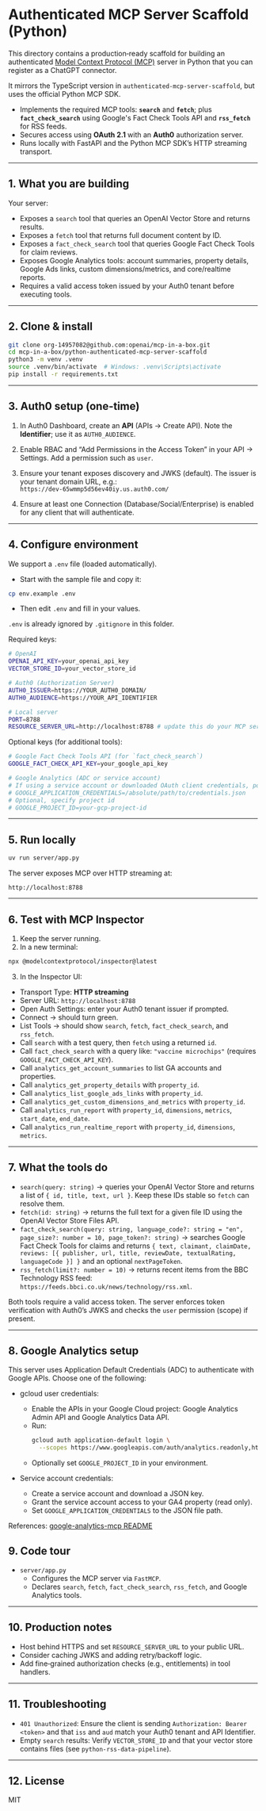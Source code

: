 # Authenticated MCP Server Scaffold (Python)

This directory contains a production‑ready scaffold for building an authenticated [Model Context Protocol (MCP)](https://modelcontextprotocol.io/introduction) server in Python that you can register as a ChatGPT connector.

It mirrors the TypeScript version in `authenticated-mcp-server-scaffold`, but uses the official Python MCP SDK.

- Implements the required MCP tools: **`search`** and **`fetch`**; plus **`fact_check_search`** using Google's Fact Check Tools API and **`rss_fetch`** for RSS feeds.
- Secures access using **OAuth 2.1** with an **Auth0** authorization server.
- Runs locally with FastAPI and the Python MCP SDK’s HTTP streaming transport.

---

## 1. What you are building

Your server:

- Exposes a `search` tool that queries an OpenAI Vector Store and returns results.
- Exposes a `fetch` tool that returns full document content by ID.
- Exposes a `fact_check_search` tool that queries Google Fact Check Tools for claim reviews.
- Exposes Google Analytics tools: account summaries, property details, Google Ads links, custom dimensions/metrics, and core/realtime reports.
- Requires a valid access token issued by your Auth0 tenant before executing tools.

---

## 2. Clone & install

```bash
git clone org-14957082@github.com:openai/mcp-in-a-box.git
cd mcp-in-a-box/python-authenticated-mcp-server-scaffold
python3 -m venv .venv
source .venv/bin/activate  # Windows: .venv\Scripts\activate
pip install -r requirements.txt
```

---

## 3. Auth0 setup (one-time)

1) In Auth0 Dashboard, create an **API** (APIs → Create API). Note the **Identifier**; use it as `AUTH0_AUDIENCE`.

2) Enable RBAC and “Add Permissions in the Access Token” in your API → Settings. Add a permission such as `user`.

3) Ensure your tenant exposes discovery and JWKS (default). The issuer is your tenant domain URL, e.g.:  
`https://dev-65wmmp5d56ev40iy.us.auth0.com/`

4) Ensure at least one Connection (Database/Social/Enterprise) is enabled for any client that will authenticate.

---

## 4. Configure environment

We support a `.env` file (loaded automatically).

- Start with the sample file and copy it:
```bash
cp env.example .env
```
- Then edit `.env` and fill in your values.

`.env` is already ignored by `.gitignore` in this folder.

Required keys:

```bash
# OpenAI
OPENAI_API_KEY=your_openai_api_key
VECTOR_STORE_ID=your_vector_store_id

# Auth0 (Authorization Server)
AUTH0_ISSUER=https://YOUR_AUTH0_DOMAIN/
AUTH0_AUDIENCE=https://YOUR_API_IDENTIFIER

# Local server
PORT=8788
RESOURCE_SERVER_URL=http://localhost:8788 # update this do your MCP server deployed domain when you are deploying in production.
```

Optional keys (for additional tools):

```bash
# Google Fact Check Tools API (for `fact_check_search`)
GOOGLE_FACT_CHECK_API_KEY=your_google_api_key

# Google Analytics (ADC or service account)
# If using a service account or downloaded OAuth client credentials, point to the JSON file path:
# GOOGLE_APPLICATION_CREDENTIALS=/absolute/path/to/credentials.json
# Optional, specify project id
# GOOGLE_PROJECT_ID=your-gcp-project-id
```

---

## 5. Run locally

```bash
uv run server/app.py
```

The server exposes MCP over HTTP streaming at:

```
http://localhost:8788
```

---

## 6. Test with MCP Inspector

1. Keep the server running.  
2. In a new terminal:

```bash
npx @modelcontextprotocol/inspector@latest
```

3. In the Inspector UI:  
- Transport Type: **HTTP streaming**  
- Server URL: `http://localhost:8788`
- Open Auth Settings: enter your Auth0 tenant issuer if prompted.
- Connect → should turn green.
- List Tools → should show `search`, `fetch`, `fact_check_search`, and `rss_fetch`.
- Call `search` with a test query, then `fetch` using a returned `id`.
 - Call `fact_check_search` with a query like: `"vaccine microchips"` (requires `GOOGLE_FACT_CHECK_API_KEY`).
 - Call `analytics_get_account_summaries` to list GA accounts and properties.
 - Call `analytics_get_property_details` with `property_id`.
 - Call `analytics_list_google_ads_links` with `property_id`.
 - Call `analytics_get_custom_dimensions_and_metrics` with `property_id`.
 - Call `analytics_run_report` with `property_id`, `dimensions`, `metrics`, `start_date`, `end_date`.
 - Call `analytics_run_realtime_report` with `property_id`, `dimensions`, `metrics`.

---

## 7. What the tools do

- `search(query: string)` → queries your OpenAI Vector Store and returns a list of `{ id, title, text, url }`. Keep these IDs stable so `fetch` can resolve them.
- `fetch(id: string)` → returns the full text for a given file ID using the OpenAI Vector Store Files API.
- `fact_check_search(query: string, language_code?: string = "en", page_size?: number = 10, page_token?: string)` → searches Google Fact Check Tools for claims and returns `{ text, claimant, claimDate, reviews: [{ publisher, url, title, reviewDate, textualRating, languageCode }] }` and an optional `nextPageToken`.
 - `rss_fetch(limit?: number = 10)` → returns recent items from the BBC Technology RSS feed: `https://feeds.bbci.co.uk/news/technology/rss.xml`.

Both tools require a valid access token. The server enforces token verification with Auth0’s JWKS and checks the `user` permission (scope) if present.

---

## 8. Google Analytics setup

This server uses Application Default Credentials (ADC) to authenticate with Google APIs. Choose one of the following:

- gcloud user credentials:
  - Enable the APIs in your Google Cloud project: Google Analytics Admin API and Google Analytics Data API.
  - Run:
    ```bash
    gcloud auth application-default login \
      --scopes https://www.googleapis.com/auth/analytics.readonly,https://www.googleapis.com/auth/cloud-platform
    ```
  - Optionally set `GOOGLE_PROJECT_ID` in your environment.

- Service account credentials:
  - Create a service account and download a JSON key.
  - Grant the service account access to your GA4 property (read only).
  - Set `GOOGLE_APPLICATION_CREDENTIALS` to the JSON file path.

References: [google-analytics-mcp README](https://github.com/googleanalytics/google-analytics-mcp)

## 9. Code tour

- `server/app.py`
  - Configures the MCP server via `FastMCP`.
  - Declares `search`, `fetch`, `fact_check_search`, `rss_fetch`, and Google Analytics tools.

---

## 10. Production notes

- Host behind HTTPS and set `RESOURCE_SERVER_URL` to your public URL.  
- Consider caching JWKS and adding retry/backoff logic.  
- Add fine‑grained authorization checks (e.g., entitlements) in tool handlers.

---

## 11. Troubleshooting

- `401 Unauthorized`: Ensure the client is sending `Authorization: Bearer <token>` and that `iss` and `aud` match your Auth0 tenant and API Identifier.
- Empty `search` results: Verify `VECTOR_STORE_ID` and that your vector store contains files (see `python-rss-data-pipeline`).

---

## 12. License

MIT
